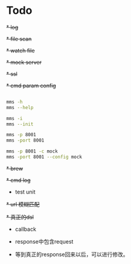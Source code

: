 # Todo

~~* log~~

~~* file scan~~ 

~~* watch file~~

~~* mock server~~

~~* ssl~~

~~* cmd param config~~

```bash

mms -h
mms --help

mms -i
mms --init

mms -p 8001
mms -port 8001

mms -p 8001 -c mock
mms -port 8001 --config mock
```

~~* brew~~

~~* cmd log~~

* test unit

~~* url 模糊匹配~~

~~* 真正的dsl~~

* callback

* response中包含request

* 等到真正的response回来以后，可以进行修改。



